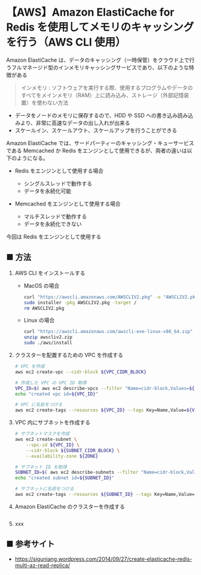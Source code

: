 # 【AWS】Amazon ElastiCache for Redis を使用してメモリのキャッシングを行う（AWS CLI 使用）

Amazon ElastiCache は、データのキャッシング（一時保管）をクラウド上で行うフルマネージド型のインメモリキャッシングサービスであり、以下のような特徴がある

> インメモリ : ソフトウェアを実行する際、使用するプログラムやデータのすべてをメインメモリ（RAM）上に読み込み、ストレージ（外部記憶装置）を使わない方法

- データをノードのメモリに保存するので、HDD や SSD への書き込み読み込みより、非常に高速なデータの出し入れが出来る
- スケールイン、スケールアウト、スケールアップを行うことができる

Amazon ElastiCache では、サードパーティーのキャッシング・キューサービスである Memcached か Redis をエンジンとして使用できるが、両者の違いは以下のようになる。

- Redis をエンジンとして使用する場合<br>
    - シングルスレッドで動作する
    - データを永続化可能

- Memcached をエンジンとして使用する場合<br>
    - マルチスレッドで動作する
    - データを永続化できない

今回は Redis をエンジンとして使用する

## ■ 方法

1. AWS CLI をインストールする<br>
    - MacOS の場合<br>
        ```sh
        curl "https://awscli.amazonaws.com/AWSCLIV2.pkg" -o "AWSCLIV2.pkg"
        sudo installer -pkg AWSCLIV2.pkg -target /
        rm AWSCLIV2.pkg
        ```

    - Linux の場合<br>
        ```sh
        curl "https://awscli.amazonaws.com/awscli-exe-linux-x86_64.zip" -o "awscliv2.zip"
        unzip awscliv2.zip
        sudo ./aws/install
        ```

1. クラスターを配置するための VPC を作成する<br>
    ```sh
    # VPC を作成
    aws ec2 create-vpc --cidr-block ${VPC_CIDR_BLOCK}

    # 作成した VPC の VPC ID 取得
    VPC_ID=$( aws ec2 describe-vpcs --filter "Name=cidr-block,Values=${VPC_CIDR_BLOCK}" --query Vpcs[*].VpcId --output text | grep "vpc-" )
    echo "created vpc id=${VPC_ID}"

    # VPC に名前をつける
    aws ec2 create-tags --resources ${VPC_ID} --tags Key=Name,Value=${VPC_NAME}
    ```

1. VPC 内にサブネットを作成する<br>
    ```sh
    # サブネットマスクを作成
    aws ec2 create-subnet \
        --vpc-id ${VPC_ID} \
        --cidr-block ${SUBNET_CIDR_BLOCK} \
        --availability-zone ${ZONE}

    # サブネット ID を取得
    SUBNET_ID=$( aws ec2 describe-subnets --filter "Name=cidr-block,Values=${SUBNET_CIDR_BLOCK}" --query Subnets[*].SubnetId --output text | grep "subnet-" )
    echo "created subnet id=${SUBNET_ID}"

    # サブネットに名前をつける
    aws ec2 create-tags --resources ${SUBNET_ID} --tags Key=Name,Value=${SUBNET_NAME}
    ```

1. Amazon ElastiCache のクラスターを作成する
    ```sh
    ```

1. xxx

## ■ 参考サイト

- https://siguniang.wordpress.com/2014/09/27/create-elasticache-redis-multi-az-read-replica/